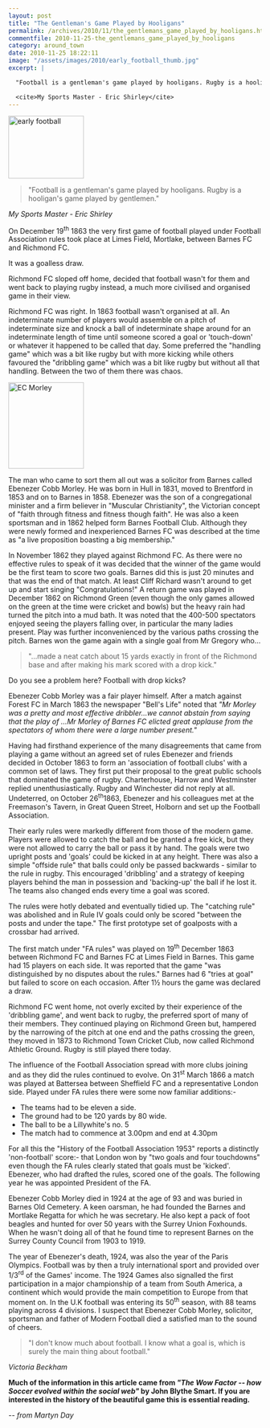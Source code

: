 ```yaml
---
layout: post
title: "The Gentleman's Game Played by Hooligans"
permalink: /archives/2010/11/the_gentlemans_game_played_by_hooligans.html
commentfile: 2010-11-25-the_gentlemans_game_played_by_hooligans
category: around_town
date: 2010-11-25 18:22:11
image: "/assets/images/2010/early_football_thumb.jpg"
excerpt: |

  "Football is a gentleman's game played by hooligans. Rugby is a hooligan's game played by gentlemen."

  <cite>My Sports Master - Eric Shirley</cite>
---
```


<a href="/assets/images/2010/early_football.jpg" title="See larger version of - early football"><img src="/assets/images/2010/early_football_thumb.jpg" width="150" height="125" alt="early football" class="photo right" /></a>

> "Football is a gentleman's game played by hooligans. Rugby is a hooligan's game played by gentlemen."

<cite>My Sports Master - Eric Shirley</cite>

<div markdown="1" class="box">
On December 19<sup>th</sup> 1863 the very first game of football played under Football Association rules took place at Limes Field, Mortlake, between Barnes FC and Richmond FC.

It was a goalless draw.

Richmond FC sloped off home, decided that football wasn't for them and went back to playing rugby instead, a much more civilised and organised game in their view.

</div>
Richmond FC was right. In 1863 football wasn't organised at all. An indeterminate number of players would assemble on a pitch of indeterminate size and knock a ball of indeterminate shape around for an indeterminate length of time until someone scored a goal or 'touch-down' or whatever it happened to be called that day. Some preferred the "handling game" which was a bit like rugby but with more kicking while others favoured the "dribbling game" which was a bit like rugby but without all that handling. Between the two of them there was chaos.

<a href="/assets/images/2010/Ecmorley.jpg" title="See larger version of - EC Morley"><img src="/assets/images/2010/Ecmorley_thumb.jpg" width="150" height="172" alt="EC Morley" class="photo right" /></a>

The man who came to sort them all out was a solicitor from Barnes called Ebenezer Cobb Morley. He was born in Hull in 1831, moved to Brentford in 1853 and on to Barnes in 1858. Ebenezer was the son of a congregational minister and a firm believer in "Muscular Christianity", the Victorian concept of "faith through fitness and fitness though faith". He was also a keen sportsman and in 1862 helped form Barnes Football Club. Although they were newly formed and inexperienced Barnes FC was described at the time as "a live proposition boasting a big membership."

In November 1862 they played against Richmond FC. As there were no effective rules to speak of it was decided that the winner of the game would be the first team to score two goals. Barnes did this is just 20 minutes and that was the end of that match. At least Cliff Richard wasn't around to get up and start singing "Congratulations!" A return game was played in December 1862 on Richmond Green (even though the only games allowed on the green at the time were cricket and bowls) but the heavy rain had turned the pitch into a mud bath. It was noted that the 400-500 spectators enjoyed seeing the players falling over, in particular the many ladies present. Play was further inconvenienced by the various paths crossing the pitch. Barnes won the game again with a single goal from Mr Gregory who...

> "...made a neat catch about 15 yards exactly in front of the Richmond base and after making his mark scored with a drop kick."

Do you see a problem here? Football with drop kicks?

Ebenezer Cobb Morley was a fair player himself. After a match against Forest FC in March 1863 the newspaper "Bell's Life" noted that <em>"Mr Morley was a pretty and most effective dribbler...we cannot abstain from saying that the play of ...Mr Morley of Barnes FC elicted great applause from the spectators of whom there were a large number present."</em>

Having had firsthand experience of the many disagreements that came from playing a game without an agreed set of rules Ebenezer and friends decided in October 1863 to form an 'association of football clubs' with a common set of laws. They first put their proposal to the great public schools that dominated the game of rugby. Charterhouse, Harrow and Westminster replied unenthusiastically. Rugby and Winchester did not reply at all. Undeterred, on October 26<sup>th</sup>1863, Ebenezer and his colleagues met at the Freemason's Tavern, in Great Queen Street, Holborn and set up the Football Association.

Their early rules were markedly different from those of the modern game. Players were allowed to catch the ball and be granted a free kick, but they were not allowed to carry the ball or pass it by hand. The goals were two upright posts and 'goals' could be kicked in at any height. There was also a simple "offside rule" that balls could only be passed backwards - similar to the rule in rugby. This encouraged 'dribbling' and a strategy of keeping players behind the man in possession and 'backing-up' the ball if he lost it. The teams also changed ends every time a goal was scored.

The rules were hotly debated and eventually tidied up. The "catching rule" was abolished and in Rule IV goals could only be scored "between the posts and under the tape." The first prototype set of goalposts with a crossbar had arrived.

The first match under "FA rules" was played on 19<sup>th</sup> December 1863 between Richmond FC and Barnes FC at Limes Field in Barnes. This game had 15 players on each side. It was reported that the game "was distinguished by no disputes about the rules." Barnes had 6 "tries at goal" but failed to score on each occasion. After 1½ hours the game was declared a draw.

Richmond FC went home, not overly excited by their experience of the 'dribbling game', and went back to rugby, the preferred sport of many of their members. They continued playing on Richmond Green but, hampered by the narrowing of the pitch at one end and the paths crossing the green, they moved in 1873 to Richmond Town Cricket Club, now called Richmond Athletic Ground. Rugby is still played there today.

The influence of the Football Association spread with more clubs joining and as they did the rules continued to evolve. On 31<sup>st</sup> March 1866 a match was played at Battersea between Sheffield FC and a representative London side. Played under FA rules there were some now familiar additions:-

- The teams had to be eleven a side.
- The ground had to be 120 yards by 80 wide.
- The ball to be a Lillywhite's no. 5
- The match had to commence at 3.00pm and end at 4.30pm

For all this the "History of the Football Association 1953" reports a distinctly 'non-football' score:- that London won by "two goals and four touchdowns" even though the FA rules clearly stated that goals must be 'kicked'. Ebenezer, who had drafted the rules, scored one of the goals. The following year he was appointed President of the FA.

Ebenezer Cobb Morley died in 1924 at the age of 93 and was buried in Barnes Old Cemetery. A keen oarsman, he had founded the Barnes and Mortlake Regatta for which he was secretary. He also kept a pack of foot beagles and hunted for over 50 years with the Surrey Union Foxhounds. When he wasn't doing all of that he found time to represent Barnes on the Surrey County Council from 1903 to 1919.

The year of Ebenezer's death, 1924, was also the year of the Paris Olympics. Football was by then a truly international sport and provided over 1/3<sup>rd</sup> of the Games' income. The 1924 Games also signalled the first participation in a major championship of a team from South America, a continent which would provide the main competition to Europe from that moment on. In the U.K football was entering its 50<sup>th</sup> season, with 88 teams playing across 4 divisions.
I suspect that Ebenezer Cobb Morley, solicitor, sportsman and father of Modern Football died a satisfied man to the sound of cheers.

> "I don't know much about football. I know what a goal is, which is surely the main thing about football."

<cite>Victoria Beckham</cite>

**Much of the information in this article came from _"The Wow Factor -- how Soccer evolved within the social web"_ by John Blythe Smart. If you are interested in the history of the beautiful game this is essential reading.**

<cite>-- from Martyn Day</cite>
